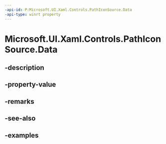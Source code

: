 ```yaml
---
-api-id: P:Microsoft.UI.Xaml.Controls.PathIconSource.Data
-api-type: winrt property
---
```


<!-- Property syntax.
public Geometry Data { get;  set; }
-->

# Microsoft.UI.Xaml.Controls.PathIconSource.Data

## -description

## -property-value

## -remarks

## -see-also

## -examples

